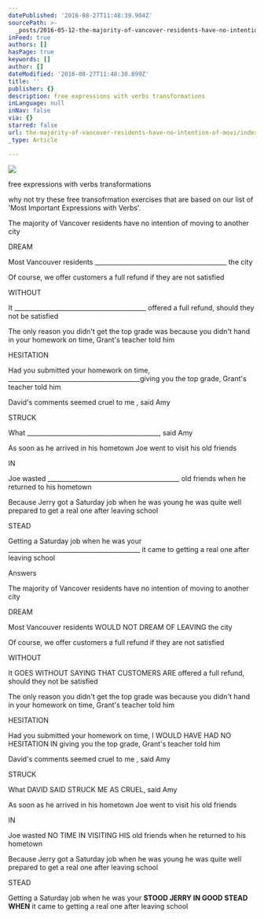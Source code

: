 ```yaml
---
datePublished: '2016-08-27T11:48:39.904Z'
sourcePath: >-
  _posts/2016-05-12-the-majority-of-vancover-residents-have-no-intention-of-movi.md
inFeed: true
authors: []
hasPage: true
keywords: []
author: []
dateModified: '2016-08-27T11:48:38.899Z'
title: ''
publisher: {}
description: free expressions with verbs transformations
inLanguage: null
inNav: false
via: {}
starred: false
url: the-majority-of-vancover-residents-have-no-intention-of-movi/index.html
_type: Article

---
```

![](https://the-grid-user-content.s3-us-west-2.amazonaws.com/735f88dd-b4aa-4cee-a359-569ce02af2c6.png)

free expressions with verbs transformations

why not try these free transofrmation exercises that are based on our list of 'Most Important Expressions with Verbs'.

The majority of Vancover residents have no intention of moving to another city

DREAM

Most Vancouver residents \_\_\_\_\_\_\_\_\_\_\_\_\_\_\_\_\_\_\_\_\_\_\_\_\_\_\_\_\_\_\_\_\_\_\_\_\_\_\_\_\_\_ the city

Of course, we offer customers a full refund if they are not satisfied

WITHOUT

It \_\_\_\_\_\_\_\_\_\_\_\_\_\_\_\_\_\_\_\_\_\_\_\_\_\_\_\_\_\_\_\_\_\_\_\_\_\_\_\_\_\_ offered a full refund, should they not be satisfied

The only reason you didn't get the top grade was because you didn't hand in your homework on time, Grant's teacher told him

HESITATION

Had you submitted your homework on time, \_\_\_\_\_\_\_\_\_\_\_\_\_\_\_\_\_\_\_\_\_\_\_\_\_\_\_\_\_\_\_\_\_\_\_\_\_\_\_\_\_\_giving you the top grade, Grant's teacher told him

David's comments seemed cruel to me , said Amy

STRUCK

What \_\_\_\_\_\_\_\_\_\_\_\_\_\_\_\_\_\_\_\_\_\_\_\_\_\_\_\_\_\_\_\_\_\_\_\_\_\_\_\_\_\_, said Amy

As soon as he arrived in his hometown Joe went to visit his old friends

IN

Joe wasted \_\_\_\_\_\_\_\_\_\_\_\_\_\_\_\_\_\_\_\_\_\_\_\_\_\_\_\_\_\_\_\_\_\_\_\_\_\_\_\_\_\_ old friends when he returned to his hometown

Because Jerry got a Saturday job when he was young he was quite well prepared to get a real one after leaving school

STEAD

Getting a Saturday job when he was your \_\_\_\_\_\_\_\_\_\_\_\_\_\_\_\_\_\_\_\_\_\_\_\_\_\_\_\_\_\_\_\_\_\_\_\_\_\_\_\_\_\_ it came to getting a real one after leaving school

Answers

The majority of Vancover residents have no intention of moving to another city

DREAM

Most Vancouver residents WOULD NOT DREAM OF LEAVING the city

Of course, we offer customers a full refund if they are not satisfied

WITHOUT

It GOES WITHOUT SAYING THAT CUSTOMERS ARE offered a full refund, should they not be satisfied

The only reason you didn't get the top grade was because you didn't hand in your homework on time, Grant's teacher told him

HESITATION

Had you submitted your homework on time, I WOULD HAVE HAD NO HESITATION IN giving you the top grade, Grant's teacher told him

David's comments seemed cruel to me , said Amy

STRUCK

What DAVID SAID STRUCK ME AS CRUEL, said Amy

As soon as he arrived in his hometown Joe went to visit his old friends

IN

Joe wasted NO TIME IN VISITING HIS old friends when he returned to his hometown

Because Jerry got a Saturday job when he was young he was quite well prepared to get a real one after leaving school

STEAD

Getting a Saturday job when he was your **STOOD JERRY IN GOOD STEAD WHEN** it came to getting a real one after leaving school